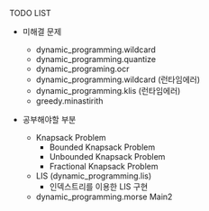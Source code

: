 TODO LIST

* 미해결 문제
	* dynamic_programming.wildcard
	* dynamic_programming.quantize
	* dynamic_programing.ocr
	* dynamic_programming.wildcard (런타임에러)
	* dynamic_programming.klis (런타임에러)
	* greedy.minastirith
	
* 공부해야할 부분
	* Knapsack Problem
		* Bounded Knapsack Problem
		* Unbounded Knapsack Problem
		* Fractional Knapsack Problem
	* LIS (dynamic_programming.lis)
		* 인덱스트리를 이용한 LIS 구현
	* dynamic_programming.morse Main2